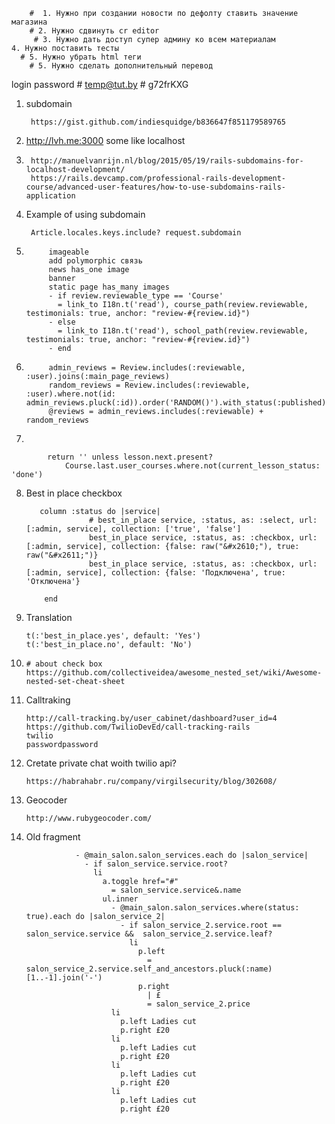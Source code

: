         #  1. Нужно при создании новости по дефолту ставить значение магазина
        # 2. Нужно сдвинуть cr editor
         # 3. Нужно дать доступ супер админу ко всем материалам 
    4. Нужно поставить тесты
      # 5. Нужно убрать html теги 
        # 5. Нужно сделать дополнительный перевод



login 
password
        # temp@tut.by
        # g72frKXG
1. subdomain 
        
        https://gist.github.com/indiesquidge/b836647f851179589765
2. http://lvh.me:3000 some like localhost
3. 
        http://manuelvanrijn.nl/blog/2015/05/19/rails-subdomains-for-localhost-development/
        https://rails.devcamp.com/professional-rails-development-course/advanced-user-features/how-to-use-subdomains-rails-application
        
4. Example of using subdomain
        
        Article.locales.keys.include? request.subdomain
5. 
            imageable 
            add polymorphic связь 
            news has_one image
            banner
            static page has_many images
            - if review.reviewable_type == 'Course'
              = link_to I18n.t('read'), course_path(review.reviewable, testimonials: true, anchor: "review-#{review.id}")
            - else
              = link_to I18n.t('read'), school_path(review.reviewable, testimonials: true, anchor: "review-#{review.id}")
            - end
6. 
            admin_reviews = Review.includes(:reviewable, :user).joins(:main_page_reviews)
            random_reviews = Review.includes(:reviewable, :user).where.not(id:                   admin_reviews.pluck(:id)).order('RANDOM()').with_status(:published).limit(4)
            @reviews = admin_reviews.includes(:reviewable) + random_reviews 
7. 
                
            return '' unless lesson.next.present?
                Course.last.user_courses.where.not(current_lesson_status: 'done')
8.  Best in place checkbox 
           
           column :status do |service|
                      # best_in_place service, :status, as: :select, url: [:admin, service], collection: ['true', 'false']
                      best_in_place service, :status, as: :checkbox, url: [:admin, service], collection: {false: raw("&#x2610;"), true: raw("&#x2611;")}
                      best_in_place service, :status, as: :checkbox, url: [:admin, service], collection: {false: 'Подключена', true: 'Отключена'} 

            end
9.  Translation 
        
        t(:'best_in_place.yes', default: 'Yes')
        t(:'best_in_place.no', default: 'No')
            
10. 
        # about check box
        https://github.com/collectiveidea/awesome_nested_set/wiki/Awesome-nested-set-cheat-sheet

11. Calltraking 
        
        http://call-tracking.by/user_cabinet/dashboard?user_id=4
        https://github.com/TwilioDevEd/call-tracking-rails
        twilio 
        passwordpassword
12. Cretate private chat woith twilio api?
        
        https://habrahabr.ru/company/virgilsecurity/blog/302608/
13. Geocoder

        http://www.rubygeocoder.com/
14.  Old fragment

                    - @main_salon.salon_services.each do |salon_service|
                      - if salon_service.service.root?
                        li
                          a.toggle href="#"
                            = salon_service.service&.name
                          ul.inner
                            - @main_salon.salon_services.where(status: true).each do |salon_service_2|
                              - if salon_service_2.service.root == salon_service.service &&  salon_service_2.service.leaf?
                                li
                                  p.left
                                    = salon_service_2.service.self_and_ancestors.pluck(:name)[1..-1].join('-')
                                  p.right
                                    | £
                                    = salon_service_2.price 
                            li
                              p.left Ladies cut
                              p.right £20
                            li
                              p.left Ladies cut
                              p.right £20
                            li
                              p.left Ladies cut
                              p.right £20
                            li
                              p.left Ladies cut
                              p.right £20 
